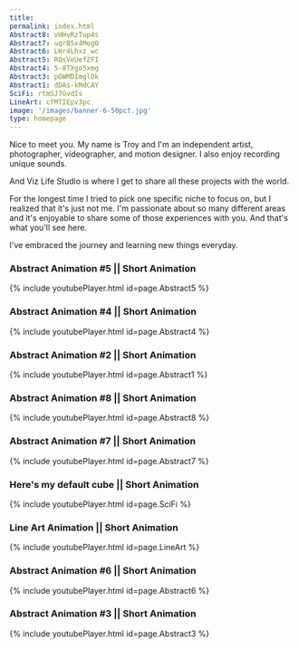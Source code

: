 ```yaml
---
title: 
permalink: index.html
Abstract8: vHHvRzTup4s
Abstract7: uqrB5x4Mog0
Abstract6: LHr4Lhxz_wc
Abstract5: RQsVeUefZFI
Abstract4: 5-8TXgo5xmg
Abstract3: pGWMDImglOk
Abstract1: dDAs-kMdCAY
SciFi: rtmSJ7GvdIs
LineArt: cfMTIEpv3pc
image: '/images/banner-6-50pct.jpg'
type: homepage
---
```


Nice to meet you. My name is Troy and I'm an independent artist, photographer, videographer, and motion designer. I also enjoy recording unique sounds. 

And Viz Life Studio is where I get to share all these projects with the world. 

For the longest time I tried to pick one specific niche to focus on, but I realized that it's just not me. I'm passionate about so many different areas and it's enjoyable to share some of those experiences with you. And that's what you'll see here. 

I've embraced the journey and learning new things everyday. 

### Abstract Animation #5 || Short Animation  
{% include youtubePlayer.html id=page.Abstract5 %}  

### Abstract Animation #4 || Short Animation  
{% include youtubePlayer.html id=page.Abstract4 %}  

### Abstract Animation #2 || Short Animation  
{% include youtubePlayer.html id=page.Abstract1 %}  

### Abstract Animation #8 || Short Animation  
{% include youtubePlayer.html id=page.Abstract8 %}  

### Abstract Animation #7 || Short Animation  
{% include youtubePlayer.html id=page.Abstract7 %}  

### Here's my default cube || Short Animation    
{% include youtubePlayer.html id=page.SciFi %}  

### Line Art Animation || Short Animation  
{% include youtubePlayer.html id=page.LineArt %}  

### Abstract Animation #6 || Short Animation  
{% include youtubePlayer.html id=page.Abstract6 %}  
   
### Abstract Animation #3 || Short Animation  
{% include youtubePlayer.html id=page.Abstract3 %}  

